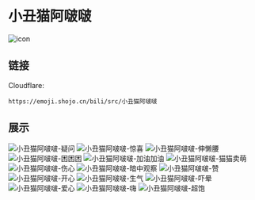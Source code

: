 # 小丑猫阿啵啵
![icon](https://emoji.shojo.cn/bili/src/小丑猫阿啵啵/icon.png)
## 链接
Cloudflare:
```
https://emoji.shojo.cn/bili/src/小丑猫阿啵啵
```
## 展示
![小丑猫阿啵啵-疑问](https://emoji.shojo.cn/bili/src/小丑猫阿啵啵/小丑猫阿啵啵-疑问.png)
![小丑猫阿啵啵-惊喜](https://emoji.shojo.cn/bili/src/小丑猫阿啵啵/小丑猫阿啵啵-惊喜.png)
![小丑猫阿啵啵-伸懒腰](https://emoji.shojo.cn/bili/src/小丑猫阿啵啵/小丑猫阿啵啵-伸懒腰.png)
![小丑猫阿啵啵-困困困](https://emoji.shojo.cn/bili/src/小丑猫阿啵啵/小丑猫阿啵啵-困困困.png)
![小丑猫阿啵啵-加油加油](https://emoji.shojo.cn/bili/src/小丑猫阿啵啵/小丑猫阿啵啵-加油加油.png)
![小丑猫阿啵啵-猫猫卖萌](https://emoji.shojo.cn/bili/src/小丑猫阿啵啵/小丑猫阿啵啵-猫猫卖萌.png)
![小丑猫阿啵啵-伤心](https://emoji.shojo.cn/bili/src/小丑猫阿啵啵/小丑猫阿啵啵-伤心.png)
![小丑猫阿啵啵-暗中观察](https://emoji.shojo.cn/bili/src/小丑猫阿啵啵/小丑猫阿啵啵-暗中观察.png)
![小丑猫阿啵啵-赞](https://emoji.shojo.cn/bili/src/小丑猫阿啵啵/小丑猫阿啵啵-赞.png)
![小丑猫阿啵啵-开心](https://emoji.shojo.cn/bili/src/小丑猫阿啵啵/小丑猫阿啵啵-开心.png)
![小丑猫阿啵啵-生气](https://emoji.shojo.cn/bili/src/小丑猫阿啵啵/小丑猫阿啵啵-生气.png)
![小丑猫阿啵啵-吓晕](https://emoji.shojo.cn/bili/src/小丑猫阿啵啵/小丑猫阿啵啵-吓晕.png)
![小丑猫阿啵啵-爱心](https://emoji.shojo.cn/bili/src/小丑猫阿啵啵/小丑猫阿啵啵-爱心.png)
![小丑猫阿啵啵-嗨](https://emoji.shojo.cn/bili/src/小丑猫阿啵啵/小丑猫阿啵啵-嗨.png)
![小丑猫阿啵啵-超饱](https://emoji.shojo.cn/bili/src/小丑猫阿啵啵/小丑猫阿啵啵-超饱.png)
